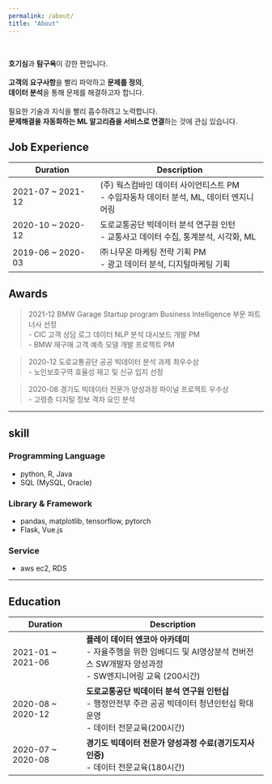 ```yaml
---
permalink: /about/
title: "About"
---
```

<br>

**호기심**과 **탐구욕**이 강한 편입니다. <br><br>
**고객의 요구사항**을 빨리 파악하고 **문제를 정의**, <br>
**데이터 분석**을 통해 문제를 해결하고자 합니다. <br><br>
필요한 기술과 지식을 빨리 흡수하려고 노력합니다.<br>
**문제해결을 자동화하는 ML 알고리즘을 서비스로 연결**하는 것에 관심 있습니다.
<br>

## Job Experience

| Duration                                    | Description                                          |
| ------------------------------------------- | ----------------------------------------------------- |
| 2021-07 ~ 2021-12 | (주) 웍스컴바인 데이터 사이언티스트 PM <br> - 수입자동차 데이터 분석, ML, 데이터 엔지니어링  |
| 2020-10 ~ 2020-12 | 도로교통공단 빅데이터 분석 연구원 인턴 <br> - 교통사고 데이터 수집, 통계분석, 시각화, ML |
| 2019-06 ~ 2020-03 | ㈜ 나무온 마케팅 전략 기획 PM <br> - 광고 데이터 분석, 디지털마케팅 기획 | 


## Awards


> 2021-12 BMW Garage Startup program Business Intelligence 부문 파트너사 선정
<br>- CIC 고객 상담 로그 데이터 NLP 분석 대시보드 개발 PM
<br>- BMW 재구매 고객 예측 모델 개발 프로젝트 PM

  
> 2020-12 도로교통공단 공공 빅데이터 분석 과제 최우수상 
<br>- 노인보호구역 효율성 재고 및 신규 입지 선정


> 2020-08 경기도 빅데이터 전문가 양성과정 파이널 프로젝트 우수상
<br>- 고령층 디지털 정보 격차 요인 분석

---

## skill

### Programming Language
- python, R, Java
- SQL (MySQL, Oracle)
### Library & Framework
- pandas, matplotlib, tensorflow, pytorch
- Flask, Vue.js
### Service
- aws ec2, RDS

---

## Education

| Duration                                    | Description                                          |
| ------------------------------------------- | ----------------------------------------------------- |
| 2021-01 ~ 2021-06  | **플레이 데이터 엔코아 아카데미** <br> - 자율주행을 위한 임베디드 및 AI영상분석 컨버전스 SW개발자 양성과정 <br> - SW엔지니어링 교육 (200시간) | 
| 2020-08 ~ 2020-12  | **도로교통공단 빅데이터 분석 연구원 인턴십** <br> - 행정안전부 주관 공공 빅데이터 청년인턴십 확대운영<br> - 데이터 전문교육(200시간)  |
| 2020-07 ~ 2020-08  | **경기도 빅데이터 전문가 양성과정 수료(경기도지사 인증)** <br> - 데이터 전문교육(180시간) |
